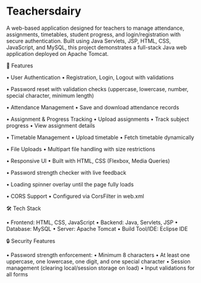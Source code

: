 # Teachersdairy

A web-based application designed for teachers to manage attendance, assignments, timetables, student progress, and login/registration with secure authentication.
Built using Java Servlets, JSP, HTML, CSS, JavaScript, and MySQL, this project demonstrates a full-stack Java web application deployed on Apache Tomcat.

🚀 Features

 • User Authentication
   • Registration, Login, Logout with validations
  
   • Password reset with validation checks (uppercase, lowercase, number, special character, minimum length)

 • Attendance Management
   • Save and download attendance records

 • Assignment & Progress Tracking
   • Upload assignments
   • Track subject progress
   • View assignment details

 • Timetable Management
   • Upload timetable
   • Fetch timetable dynamically

 • File Uploads
   • Multipart file handling with size restrictions

• Responsive UI
   • Built with HTML, CSS (Flexbox, Media Queries)
   
   • Password strength checker with live feedback
   
   • Loading spinner overlay until the page fully loads

 • CORS Support
   • Configured via CorsFilter in web.xml


🛠️ Tech Stack

• Frontend: HTML, CSS, JavaScript
• Backend: Java, Servlets, JSP
• Database: MySQL
• Server: Apache Tomcat
• Build Tool/IDE: Eclipse IDE


🔒 Security Features

• Password strength enforcement:
• Minimum 8 characters
• At least one uppercase, one lowercase, one digit, and one special character
• Session management (clearing local/session storage on load)
• Input validations for all forms
